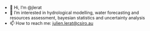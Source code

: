 - 👋 Hi, I’m @jlerat
- 👀 I’m interested in hydrological modelling, water forecasting and resources assessment, bayesian statistics and uncertainty analysis
- 📫 How to reach me: julien.lerat@csiro.au

<!---
jlerat/jlerat is a ✨ special ✨ repository because its `README.md` (this file) appears on your GitHub profile.
You can click the Preview link to take a look at your changes.
--->
